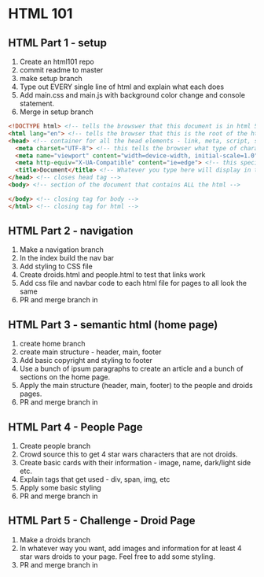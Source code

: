 # HTML 101

## HTML Part 1 - setup
1. Create an html101 repo
1. commit readme to master
1. make setup branch
1. Type out EVERY single line of html and explain what each does
1. Add main.css and main.js with background color change and console statement.
1. Merge in setup branch

```html
<!DOCTYPE html> <!-- tells the browswer that this document is in html 5.  if the html is uppercase then you have to specify more information (this was done in versions of html before 5.  so just make it lowercase)-->
<html lang="en"> <!-- tells the browser that this is the root of the html document -->
<head> <!-- container for all the head elements - link, meta, script, style, or title tags -->
  <meta charset="UTF-8"> <!-- this tells the browser what type of character set you are using.  You will practically always use UTF-8 as its the prefered standard for html-->
  <meta name="viewport" content="width=device-width, initial-scale=1.0"> <!-- this sets the viewport of the site to match the width of the device you are on.  should always include this line -->
  <meta http-equiv="X-UA-Compatible" content="ie=edge"> <!-- this specifies what versions of ie your site supports.  In this case we are only supporting modern browsers (edge and up) -->
  <title>Document</title> <!-- Whatever you type here will display in the title tab at the top of the browser -->
</head> <!-- closes head tag -->
<body> <!-- section of the document that contains ALL the html -->

</body> <!-- closing tag for body -->
</html> <!-- closing tag for html -->
```

## HTML Part 2 - navigation
1. Make a navigation branch
1. In the index build the nav bar
1. Add styling to CSS file
1. Create droids.html and people.html to test that links work
1. Add css file and navbar code to each html file for pages to all look the same
1. PR and merge branch in

## HTML Part 3 - semantic html (home page)
1.  create home branch
1.  create main structure - header, main, footer
1.  Add basic copyright and styling to footer
1.  Use a bunch of ipsum paragraphs to create an article and a bunch of sections on the home page.
1.  Apply the main structure (header, main, footer) to the people and droids pages.
1.  PR and merge branch in

## HTML Part 4 - People Page
1.  Create people branch
1.  Crowd source this to get 4 star wars characters that are not droids.
1.  Create basic cards with their information - image, name, dark/light side etc.
1.  Explain tags that get used - div, span, img, etc
1.  Apply some basic styling
1.  PR and merge branch in

## HTML Part 5 - Challenge - Droid Page
1.  Make a droids branch
1.  In whatever way you want, add images and information for at least 4 star wars droids to your page.  Feel free to add some styling.
1.  PR and merge branch in

